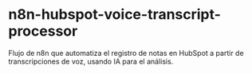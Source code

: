 # n8n-hubspot-voice-transcript-processor
Flujo de n8n que automatiza el registro de notas en HubSpot a partir de transcripciones de voz, usando IA para el análisis.
